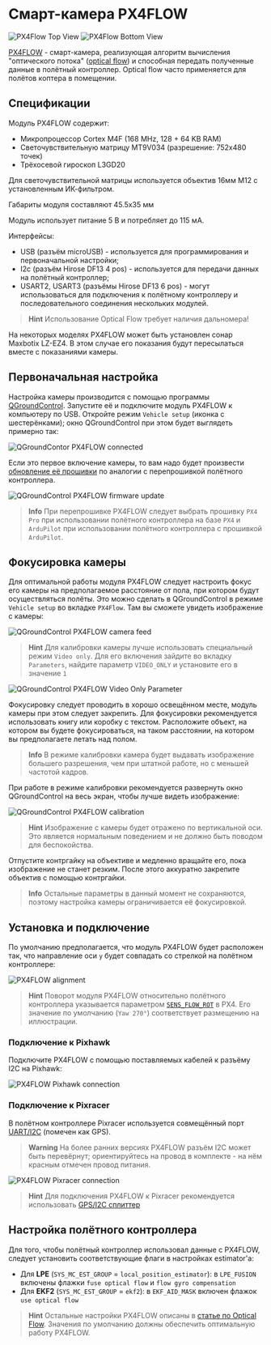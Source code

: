 # Смарт-камера PX4FLOW

![PX4Flow Top View](../assets/px4flow_top.jpg) ![PX4Flow Bottom View](../assets/px4flow_bottom.jpg)

[PX4FLOW](https://docs.px4.io/en/sensor/px4flow.html) - смарт-камера, реализующая алгоритм вычисления "оптического потока" ([optical flow](https://docs.px4.io/en/sensor/optical_flow.html)) и способная передать полученные данные в полётный контроллер. Optical flow часто применяется для полётов коптера в помещении.

## Спецификации

Модуль PX4FLOW содержит:
* Микропроцессор Cortex M4F (168 MHz, 128 + 64 KB RAM)
* Светочувствительную матрицу MT9V034 (разрешение: 752x480 точек)
* Трёхосевой гироскоп L3GD20

Для светочувствительной матрицы используется объектив 16мм М12 с установленным ИК-фильтром.

Габариты модуля составляют 45.5x35 мм <!-- (TODO: высота?) -->

Модуль использует питание 5 В и потребляет до 115 мА.

Интерфейсы:
* USB (разъём microUSB) - используется для программирования и первоначальной настройки;
* I2c (разъём Hirose DF13 4 pos) - используется для передачи данных на полётный контроллер;
* USART2, USART3 (разъёмы Hirose DF13 6 pos) - могут использоваться для подключения к полётному контроллеру и последовательного соединения нескольких модулей.

> **Hint** Использование Optical Flow требует наличия дальномера!

На некоторых моделях PX4FLOW может быть установлен сонар Maxbotix LZ-EZ4. В этом случае его показания будут пересылаться вместе с показаниями камеры.

## Первоначальная настройка

Настройка камеры производится с помощью программы [QGroundControl](http://qgroundcontrol.com/). Запустите её и подключите модуль PX4FLOW к компьютеру по USB. Откройте режим `Vehicle setup` (иконка с шестерёнками); окно QGroundControl при этом будет выглядеть примерно так:

![QGroundContor PX4FLOW connected](../assets/px4flow_qgc_connected.png)

Если это первое включение камеры, то вам надо будет произвести [обновление её прошивки](firmware.md) по аналогии с перепрошивкой полётного контроллера.

![QGroundControl PX4FLOW firmware update](../assets/px4flow_qgc_firmware.png)

> **Info** При перепрошивке PX4FLOW следует выбрать прошивку `PX4 Pro` при использовании полётного контроллера на базе `PX4` и `ArduPilot` при использовании полётного контроллера с прошивкой `ArduPilot`.

## Фокусировка камеры

Для оптимальной работы модуля PX4FLOW следует настроить фокус его камеры на предполагаемое расстояние от пола, при котором будут осуществляться полёты. Это можно сделать в QGroundControl в режиме `Vehicle setup` во вкладке `PX4Flow`. Там вы сможете увидеть изображение с камеры:

![QGroundControl PX4FLOW camera feed](../assets/px4flow_qgc_camera_feed.png)

> **Hint** Для калибровки камеры лучше использовать специальный режим `Video only`. Для его включения зайдите во вкладку `Parameters`, найдите параметр `VIDEO_ONLY` и установите его в значение `1`

![QGroundControl PX4FLOW Video Only Parameter](../assets/px4flow_qgc_video_only_param.png)

Фокусировку следует проводить в хорошо освещённом месте, модуль камеры при этом следует закрепить. Для фокусировки рекомендуется использовать книгу или коробку с текстом. Расположите объект, на котором вы будете фокусироваться, на таком расстоянии, на котором вы предполагаете летать над полом.

> **Info** В режиме калибровки камера будет выдавать изображение большего разрешения, чем при штатной работе, но с меньшей частотой кадров.

При работе в режиме калибровки рекомендуется развернуть окно QGroundControl на весь экран, чтобы лучше видеть изображение:

![QGroundControl PX4FLOW calibration](../assets/px4flow_qgc_calibration.png)

> **Hint** Изображение с камеры будет отражено по вертикальной оси. Это является нормальным поведением и не должно быть поводом для беспокойства.

Отпустите контргайку на объективе и медленно вращайте его, пока изображение не станет резким. После этого аккуратно закрепите объектив с помощью контргайки.

> **Info** Остальные параметры в данный момент не сохраняются, поэтому настройка камеры ограничивается её фокусировкой.

## Установка и подключение

По умолчанию предполагается, что модуль PX4FLOW будет расположен так, что направление оси `y` будет совпадать со стрелкой на полётном контроллере:

![PX4FLOW alignment](../assets/px4flow_alignment.jpg)

> **Hint** Поворот модуля PX4FLOW относительно полётного контроллера указывается параметром [`SENS_FLOW_ROT`](https://docs.px4.io/en/advanced_config/parameter_reference.html#SENS_FLOW_ROT) в PX4. Его значение по умолчанию (`Yaw 270°`) соответствует размещению на иллюстрации.

### Подключение к Pixhawk

Подключите PX4FLOW с помощью поставляемых кабелей к разъёму I2C на Pixhawk:

![PX4FLOW Pixhawk connection](../assets/px4flow_pixhawk_connection.jpg)

### Подключение к Pixracer

В полётном контроллере Pixracer используется совмещённый порт [UART/I2C](https://docs.px4.io/en/flight_controller/pixracer.html#pinouts) (помечен как GPS).

> **Warning** На более ранних версиях PX4FLOW разъём I2C может быть перевёрнут; ориентируйтесь на провод в комплекте - на нём красным отмечен провод питания.

![PX4FLOW Pixracer connection](../assets/px4flow_pixracer_connection.jpg)

> **Hint** Для подключения PX4FLOW к Pixracer рекомендуется использовать [GPS/I2C сплиттер](https://store.mrobotics.io/mRo-JST-GH-GPS-Port-to-I-C-Bus-Splitter-p/mro-jstgh-gps-i2c-split-mr.htm)

## Настройка полётного контроллера

Для того, чтобы полётный контроллер использовал данные с PX4FLOW, следует установить соответствующие флаги в настройках estimator'а:
* Для **LPE** (`SYS_MC_EST_GROUP` = `local_position_estimator`): в `LPE_FUSION` включены флажки `fuse optical flow` и `flow gyro compensation`
* Для **EKF2** (`SYS_MC_EST_GROUP` = `ekf2`): в `EKF_AID_MASK` включен флажок `use optical flow`

> **Hint** Остальные настройки PX4FLOW описаны в [статье по Optical Flow](optical_flow.md). Значения по умолчанию должны обеспечить оптимальную работу PX4FLOW.
